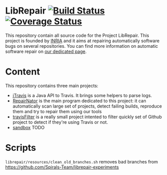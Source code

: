 # LibRepair  [![Build Status](https://travis-ci.org/Spirals-Team/librepair.svg?branch=master)](https://travis-ci.org/Spirals-Team/librepair) [![Coverage Status](https://coveralls.io/repos/github/Spirals-Team/librepair/badge.svg?branch=master)](https://coveralls.io/github/Spirals-Team/librepair?branch=master)

This repository contain all source code for the Project LibRepair.
This project is founded by [INRIA](http://www.inria.fr) and it aims at repairing automatically software bugs on several repositories.
You can find more information on automatic software repair on [our dedicated page](https://team.inria.fr/spirals/research-on-automatic-software-repair/).

# Content

This repository contains three main projects:

  * [jTravis](https://github.com/Spirals-Team/librepair/tree/master/jtravis) is a Java API to Travis. It brings some helpers to parse logs.
  * [RepairNator](https://github.com/Spirals-Team/librepair/tree/master/repairnator) is the main program dedicated to this project: it can automatically scan large set of projects, detect failing builds, reproduce them and try to repair them using our tools
  * [travisFilter](https://github.com/Spirals-Team/librepair/tree/master/travisFilter) is a really small project intented to filter quickly set of Github project to detect if they're using Travis or not.
  * [sandbox](https://github.com/Spirals-Team/librepair/tree/master/sandbox) TODO

# Scripts

 `librepair/resources/clean_old_branches.sh` removes bad branches from https://github.com/Spirals-Team/librepair-experiments

